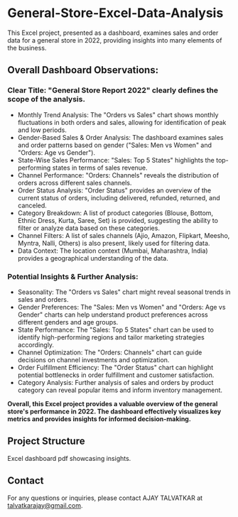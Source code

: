 # General-Store-Excel-Data-Analysis
This Excel project, presented as a dashboard, examines sales and order data for a general store in 2022, providing insights into many elements of the business.

## Overall Dashboard Observations:
### Clear Title: "General Store Report 2022" clearly defines the scope of the analysis.
- Monthly Trend Analysis: The "Orders vs Sales" chart shows monthly fluctuations in both orders and sales, allowing for identification of peak and low periods.
-	Gender-Based Sales & Order Analysis: The dashboard examines sales and order patterns based on gender ("Sales: Men vs Women" and "Orders: Age vs Gender").
-	State-Wise Sales Performance: "Sales: Top 5 States" highlights the top-performing states in terms of sales revenue.
-	Channel Performance: "Orders: Channels" reveals the distribution of orders across different sales channels.
-	Order Status Analysis: "Order Status" provides an overview of the current status of orders, including delivered, refunded, returned, and canceled.
-	Category Breakdown: A list of product categories (Blouse, Bottom, Ethnic Dress, Kurta, Saree, Set) is provided, suggesting the ability to filter or analyze data based on these categories.
-	Channel Filters: A list of sales channels (Ajio, Amazon, Flipkart, Meesho, Myntra, Nalli, Others) is also present, likely used for filtering data.
-	Data Context: The location context (Mumbai, Maharashtra, India) provides a geographical understanding of the data.

### Potential Insights & Further Analysis:
-	Seasonality: The "Orders vs Sales" chart might reveal seasonal trends in sales and orders.
-	Gender Preferences: The "Sales: Men vs Women" and "Orders: Age vs Gender" charts can help understand product preferences across different genders and age groups.
-	State Performance: The "Sales: Top 5 States" chart can be used to identify high-performing regions and tailor marketing strategies accordingly.
-	Channel Optimization: The "Orders: Channels" chart can guide decisions on channel investments and optimization.
-	Order Fulfillment Efficiency: The "Order Status" chart can highlight potential bottlenecks in order fulfillment and customer satisfaction.
-	Category Analysis: Further analysis of sales and orders by product category can reveal popular items and inform inventory management.


**Overall, this Excel project provides a valuable overview of the general store's performance in 2022.
The dashboard effectively visualizes key metrics and provides insights for informed decision-making.**

## Project Structure
Excel dashboard pdf showcasing insights.

## Contact
For any questions or inquiries, please contact AJAY TALVATKAR at talvatkarajay@gmail.com.





